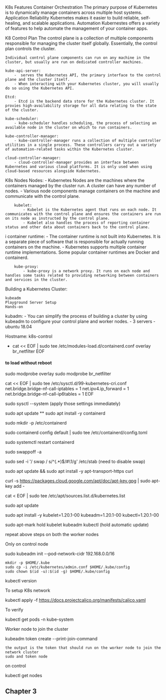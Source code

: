 K8s Features 
	Container Orchestration 
		The primary purpose of Kubernetes is to dynamically manage containers across multiple host systems. 
	Application Reliability 
		Kubernetes makes it easier to build reliable, self-healing, and scalable applications. 
	Automation 
		Kubernestes offers a variety of features to help automate the management of your container apps.

K8 Control Plan 
	The control plane is a collection of multiple components responsible for managing the cluster itself globally. Essentially, the control plan controls the cluster. 
	
	Individual control plane components can run on any machine in the cluster, but usually are run on dedicated controller machines. 

	kube-api-server: 
		-  serves the Kubernetes API, the primary interface to the control plane and the cluster itself. 
		- When interacting with your Kubernetes cluster, you will usually do so using the Kubernetes API. 

	Etcd:
		- Etcd is the backend data store for the Kubernetes cluster. It provies high-availability storage for all data relating to the state of the cluster. 

	kube-scheduler: 
		- kube-scheduler handles scheduling, the process of selecting an available node in the cluster on which to run containers. 

	kube-controller-manager: 
		- kube-controller-manager runs a collection of multiple controller utilities in a single process. These controllers carry out a variety of automation-related tasks within the Kubernetes cluster. 

	cloud-controller-manager: 
		- cloud-controller-manager provides an interface between Kubernetes and various cloud platforms. It is only used when using cloud-based resources alongside Kubernetes. 

K8s Nodes 
	Nodes: 
		- Kubernetes Nodes are the machines where the containers managed by the cluster run. A cluster can have any number of nodes. 
		- Various node components manage containers on the machine and communicate with the control plane. 

		kubelet: 
			- Kubelet is the Kubernetes agent that runs on each node. It communicates with the control plane and ensures the containers are run on its node as instructed by the control plane. 
			- Kubelet also handles the process of reporting container status and other data about containers back to the control plane. 
i
		container runtime: 
			- The container runtime is not built into Kubernetes. It is a separate piece of software that is responsible for actually running containers on the machine. 
			- Kubernetes supports multiple container runtime implementations. Some popular container runtimes are Docker and containerd. 

		kube-proxy:
			- kube-proxy is a network proxy. It runs on each node and handles some tasks related to providing networking between containers and services in the cluster. 

Building a Kubernetes Cluster: 

	kubeadm
	Playground Server Setup 
	Hands-on

kubadm:
	- You can simplify the process of building a cluster by using kubeadm to configure your control plane and worker nodes. 
	- 3 servers - ubuntu 18.04 

Hostname: k8s-control 
- cat << EOF | sudo tee /etc/modules-load.d/containerd.conf 
overlay
br_netfilter 
EOF

#### to load without reboot
sudo modprobe overlay 
sudo modprobe br_netfilter 

cat << EOF | sudo tee /etc/sysctl.d/99-kubernetes-cri.conf 
net.bridge.bridge-nf-call-iptables = 1
net.ipv4.ip_forward = 1 
net.bridge.bridge-nf-call-ip6tables = 1 
EOF 

sudo sysctl --system   (apply those settings immediately)

sudo apt update ** sudo apt install -y containerd 

sudo mkdir -p /etc/containerd

sudo containerd config default | sudo tee /etc/containerd/config.toml 

sudo systemctl restart containerd 

sudo swappoff -a   

sudo sed -i '/ swap / s/^\(.*\)$/#\1/g' /etc/stab   (need to disable swap)

sudo apt update && sudo apt install -y apt-transport-https curl 

curl -s https://packages.cloud.google.com/apt/doc/apt-key.gpg | sudo apt-key add - 

cat < EOF | sudo tee /etc/apt/sources.list.d/kubernetes.list 

sudo apt update 

sudo apt install -y kubelet=1.20.1-00 kubeadm=1.20.1-00 kubectl=1.20.1-00

sudo apt-mark hold kubelet kubeadm kubectl  (hold automatic update)

 repeat above steps on both the worker nodes

Only on control node

sudo kubeadm init --pod-network-cidr 192.168.0.0/16 

	mkdir -p $HOME/.kube 
	sudo cp -i /etc/kubernetes/admin.conf $HOME/.kube/config 
	sudo chown $(id -u):$(id -g) $HOME/.kube/config 

kubectl version 

To setup K8s network 

kubectl apply -f https://docs.projectcalico.org/manifests/calico.yaml 

To verify 

kubectl get pods -n kube-system 

Worker node to join the cluster 

kubeadm token create --print-join-command 

	the output is the token that should run on the worker node to join the network cluster 
	sudo and token node 

on control

kubectl get nodes 

## Chapter 3 







